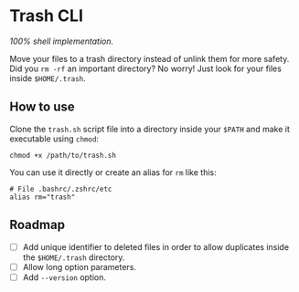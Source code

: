 # Trash CLI

_100% shell implementation._

Move your files to a trash directory instead of unlink them for more safety.  
Did you `rm -rf` an important directory? No worry! Just look for your files inside `$HOME/.trash`.

## How to use

Clone the `trash.sh` script file into a directory inside your `$PATH` and make it executable using `chmod`:

```shell
chmod +x /path/to/trash.sh
```

You can use it directly or create an alias for `rm` like this:

```shell
# File .bashrc/.zshrc/etc
alias rm="trash"
```

## Roadmap

- [ ] Add unique identifier to deleted files in order to allow duplicates inside the `$HOME/.trash` directory.
- [ ] Allow long option parameters.
- [ ] Add `--version` option.
